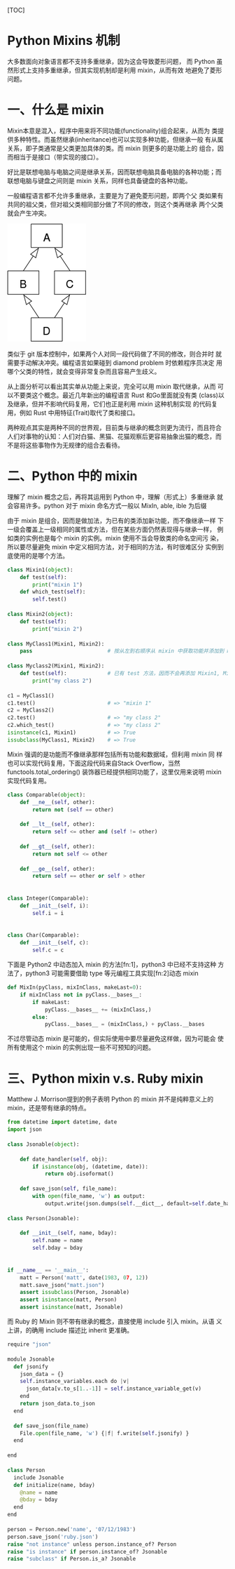 [TOC]

# Python Mixins 机制

大多数面向对象语言都不支持多重继承，因为这会导致菱形问题， 而 Python 虽然形式上支持多重继承，但其实现机制却是利用 mixin，从而有效 地避免了菱形问题。

# 一、什么是 mixin

Mixin本意是混入，程序中用来将不同功能(functionality)组合起来，从而为 类提供多种特性。而虽然继承(inheritance)也可以实现多种功能，但继承一般 有从属关系，即子类通常是父类更加具体的类。而 mixin 则更多的是功能上的 组合，因而相当于是接口（带实现的接口）。

好比是联想电脑与电脑之间是继承关系，因而联想电脑具备电脑的各种功能；而 联想电脑与键盘之间则是 mixin 关系，同样也具备键盘的各种功能。

一般编程语言都不允许多重继承，主要是为了避免菱形问题，即两个父 类如果有共同的祖父类，但对祖父类相同部分做了不同的修改，则这个类再继承 两个父类就会产生冲突。

[![../images/Diamond_problem.png](https://github.com/dengshuan/notes/raw/master/images/Diamond_problem.png)](https://github.com/dengshuan/notes/blob/master/images/Diamond_problem.png)

类似于 git 版本控制中，如果两个人对同一段代码做了不同的修改，则合并时 就需要手动解决冲突。编程语言如果碰到 diamond problem 时依赖程序员决定 用哪个父类的特性，就会变得非常复杂而且容易产生歧义。

从上面分析可以看出其实单从功能上来说，完全可以用 mixin 取代继承，从而 可以不要类这个概念。最近几年新出的编程语言 Rust 和Go里面就没有类 (class)以及继承，但并不影响代码复用，它们也正是利用 mixin 这种机制实现 的代码复用，例如 Rust 中用特征(Trait)取代了类和接口。

两种观点其实是两种不同的世界观，目前类与继承的概念则更为流行，而且符合 人们对事物的认知：人们对白猫、黑猫、花猫观察后更容易抽象出猫的概念，而 不是将这些事物作为无规律的组合去看待。

# 二、Python 中的 mixin

理解了 mixin 概念之后，再将其运用到 Python 中，理解（形式上）多重继承 就会容易许多。python 对于 mixin 命名方式一般以 MixIn, able, ible 为后缀

由于 mixin 是组合，因而是做加法，为已有的类添加新功能，而不像继承一样 下一级会覆盖上一级相同的属性或方法，但在某些方面仍然表现得与继承一样， 例如类的实例也是每个 mixin 的实例。mixin 使用不当会导致类的命名空间污 染，所以要尽量避免 mixin 中定义相同方法，对于相同的方法，有时很难区分 实例到底使用的是哪个方法。

```python
class Mixin1(object):
    def test(self):
        print("mixin 1")
    def which_test(self):
        self.test()

class Mixin2(object):
    def test(self):
        print("mixin 2")

class MyClass1(Mixin1, Mixin2):
    pass                        # 按从左到右顺序从 mixin 中获取功能并添加到 MyClass

class Myclass2(Mixin1, Mixin2):
    def test(self):             # 已有 test 方法，因而不会再添加 Mixin1, Mixin2 的 test 方法
        print("my class 2")

c1 = MyClass1()
c1.test()                       # => "mixin 1"
c2 = MyClass2()
c2.test()                       # => "my class 2"
c2.which_test()                 # => "my class 2"
isinstance(c1, Mixin1)          # => True
issubclass(MyClass1, Mixin2)    # => True
```

Mixin 强调的是功能而不像继承那样包括所有功能和数据域，但利用 mixin 同 样也可以实现代码复用，下面这段代码来自Stack Overflow，当然 functools.total_ordering() 装饰器已经提供相同功能了，这里仅用来说明 mixin 实现代码复用。

```python
class Comparable(object):
    def __ne__(self, other):
        return not (self == other)

    def __lt__(self, other):
        return self <= other and (self != other)

    def __gt__(self, other):
        return not self <= other

    def __ge__(self, other):
        return self == other or self > other


class Integer(Comparable):
    def __init__(self, i):
        self.i = i


class Char(Comparable):
    def __init__(self, c):
        self.c = c
```

下面是 Python2 中动态加入 mixin 的方法[fn:1]，python3 中已经不支持这种 方法了，python3 可能需要借助 type 等元编程工具实现[fn:2]动态 mixin

```python
def MixIn(pyClass, mixInClass, makeLast=0):
    if mixInClass not in pyClass.__bases__:
        if makeLast:
            pyClass.__bases__ += (mixInClass,)
        else:
            pyClass.__bases__ = (mixInClass,) + pyClass.__bases
```

不过尽管动态 mixin 是可能的，但实际使用中要尽量避免这样做，因为可能会 使所有使用这个 mixin 的实例出现一些不可预知的问题。

# 三、Python mixin v.s. Ruby mixin

Matthew J. Morrison提到的例子表明 Python 的 mixin 并不是纯粹意义上的 mixin，还是带有继承的特点。

```python
from datetime import datetime, date
import json

class Jsonable(object):

    def date_handler(self, obj):
        if isinstance(obj, (datetime, date)):
            return obj.isoformat()

    def save_json(self, file_name):
        with open(file_name, 'w') as output:
            output.write(json.dumps(self.__dict__, default=self.date_handler))

class Person(Jsonable):

    def __init__(self, name, bday):
        self.name = name
        self.bday = bday


if __name__ == '__main__':
    matt = Person('matt', date(1983, 07, 12))
    matt.save_json("matt.json")
    assert issubclass(Person, Jsonable)
    assert isinstance(matt, Person)
    assert isinstance(matt, Jsonable)
```

而 Ruby 的 Mixin 则不带有继承的概念，直接使用 include 引入 mixin。从语 义上讲，的确用 include 描述比 inherit 更准确。

```Python
require "json"

module Jsonable
  def jsonify
    json_data = {}
    self.instance_variables.each do |v|
      json_data[v.to_s[1..-1]] = self.instance_variable_get(v)
    end
    return json_data.to_json
  end

  def save_json(file_name)
    File.open(file_name, 'w') {|f| f.write(self.jsonify) }
  end

end

class Person
  include Jsonable
  def initialize(name, bday)
    @name = name
    @bday = bday
  end
end

person = Person.new('name', '07/12/1983')
person.save_json('ruby.json')
raise "not instance" unless person.instance_of? Person
raise "is instance" if person.instance_of? Jsonable
raise "subclass" if Person.is_a? Jsonable
```

